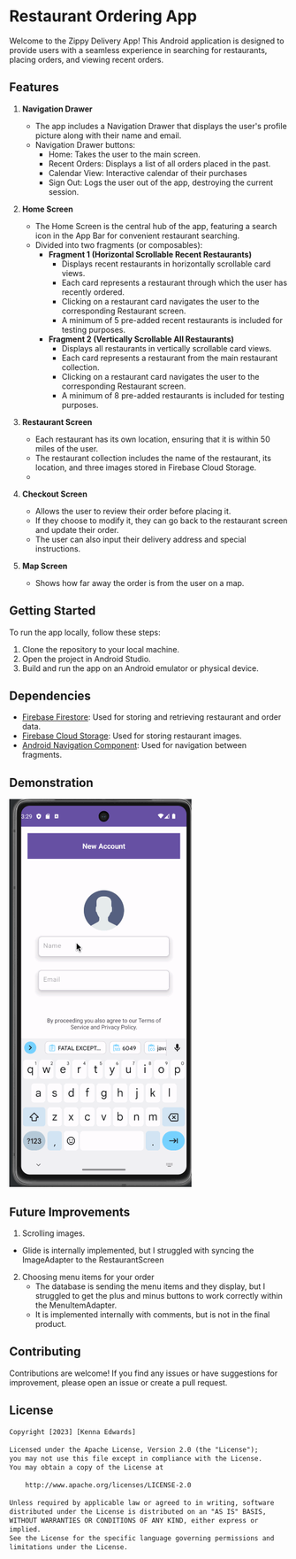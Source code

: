 # Restaurant Ordering App

Welcome to the Zippy Delivery App! This Android application is designed to provide users with a seamless experience in searching for restaurants, placing orders, and viewing recent orders.

## Features

1. **Navigation Drawer**
   - The app includes a Navigation Drawer that displays the user's profile picture along with their name and email.
   - Navigation Drawer buttons:
     - Home: Takes the user to the main screen.
     - Recent Orders: Displays a list of all orders placed in the past.
     - Calendar View: Interactive calendar of their purchases
     - Sign Out: Logs the user out of the app, destroying the current session.

2. **Home Screen**
   - The Home Screen is the central hub of the app, featuring a search icon in the App Bar for convenient restaurant searching.
   - Divided into two fragments (or composables):
      - **Fragment 1 (Horizontal Scrollable Recent Restaurants)**
        - Displays recent restaurants in horizontally scrollable card views.
        - Each card represents a restaurant through which the user has recently ordered.
        - Clicking on a restaurant card navigates the user to the corresponding Restaurant screen.
        - A minimum of 5 pre-added recent restaurants is included for testing purposes.
      - **Fragment 2 (Vertically Scrollable All Restaurants)**
        - Displays all restaurants in vertically scrollable card views.
        - Each card represents a restaurant from the main restaurant collection.
        - Clicking on a restaurant card navigates the user to the corresponding Restaurant screen.
        - A minimum of 8 pre-added restaurants is included for testing purposes.

3. **Restaurant Screen**
   - Each restaurant has its own location, ensuring that it is within 50 miles of the user.
   - The restaurant collection includes the name of the restaurant, its location, and three images stored in Firebase Cloud Storage.
   - 
4. **Checkout Screen**
   - Allows the user to review their order before placing it.
   - If they choose to modify it, they can go back to the restaurant screen and update their order.
   - The user can also input their delivery address and special instructions.
  
5. **Map Screen**
   - Shows how far away the order is from the user on a map.


## Getting Started

To run the app locally, follow these steps:

1. Clone the repository to your local machine.
2. Open the project in Android Studio.
3. Build and run the app on an Android emulator or physical device.

## Dependencies

- [Firebase Firestore](https://firebase.google.com/docs/firestore): Used for storing and retrieving restaurant and order data.
- [Firebase Cloud Storage](https://firebase.google.com/docs/storage): Used for storing restaurant images.
- [Android Navigation Component](https://developer.android.com/guide/navigation): Used for navigation between fragments.

## Demonstration 

<img src='https://github.com/kenna-edwards55/final_project/blob/master/FinalProjectDemo.gif' >

## Future Improvements
1. Scrolling images.
  - Glide is internally implemented, but I struggled with syncing the ImageAdapter to the RestaurantScreen
2. Choosing menu items for your order
   - The database is sending the menu items and they display, but I struggled to get the plus and minus buttons to work correctly within the MenuItemAdapter.
   - It is implemented internally with comments, but is not in the final product.


## Contributing

Contributions are welcome! If you find any issues or have suggestions for improvement, please open an issue or create a pull request.

## License

    Copyright [2023] [Kenna Edwards]

    Licensed under the Apache License, Version 2.0 (the "License");
    you may not use this file except in compliance with the License.
    You may obtain a copy of the License at

        http://www.apache.org/licenses/LICENSE-2.0

    Unless required by applicable law or agreed to in writing, software
    distributed under the License is distributed on an "AS IS" BASIS,
    WITHOUT WARRANTIES OR CONDITIONS OF ANY KIND, either express or implied.
    See the License for the specific language governing permissions and
    limitations under the License.

